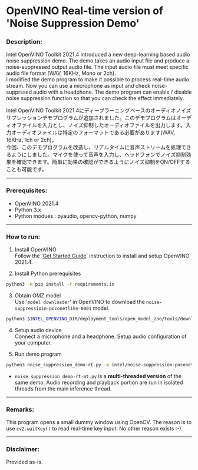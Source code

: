 # OpenVINO Real-time version of 'Noise Suppression Demo'  

### Description:  
Intel OpenVINO Toolkit 2021.4 introduced a new deep-learning based audio noise suppression demo. The demo takes an audio input file and produce a noise-suppressed output audio file. The input audio file must meet specific audio file format (WAV, 16KHz, Mono or 2ch).  
 I modified the demo program to make it possible to process real-time audio stream. Now you can use a microphone as 
input and check noise-supprssed audio with a headphone. The demo program can enable / disable noise suppression function so that you can check the effect immediately.      

Intel OpenVINO Toolkit 2021.4にディープラーニングベースのオーディオノイズサプレッションデモプログラムが追加されました。このデモプログラムはオーディオファイルを入力とし、ノイズ抑制したオーディオファイルを出力します。入力オーディオファイルは特定のフォーマットである必要があります(WAV, 16KHz, 1ch or 2ch)。  
今回、このデモプログラムを改造し、リアルタイムに音声ストリームを処理できるようにしました。マイクを使って音声を入力し、ヘッドフォンでノイズ抑制効果を確認できます。簡単に効果の確認ができるようにノイズ抑制をON/OFFすることも可能です。  

---
### Prerequisites:  
- OpenVINO 2021.4    
- Python 3.x  
- Python modues : pyaudio, opencv-python, numpy  

---
### How to run:

1. Install OpenVINO  
 Follow the '[Get Started Guide](https://docs.openvinotoolkit.org/latest/index.html)' instruction to install and setup OpenVINO 2021.4.

2. Install Python prerequisites  
```sh
python3 -m pip install -r requirements.in
```

3. Obtain OMZ model  
 Use '`model downloader`' in OpenVINO to download the `noise-suppressioin-poconetlike-0001` model.  
 ```sh
 python3 $INTEL_OPENVINO_DIR/deployment_tools/open_model_zoo/tools/downloader/downloader.py --name noise-suppression-poconetlike-0001
 ```

4. Setup audio device  
 Connect a microphone and a headphone. Setup audio configuration of your computer.  

5. Run demo program  
```sh
python3 noise_suppression_demo-rt.py -m intel/noise-suppression-poconetlike-0001/FP16/noise-suppression-poconetlike-0001.xml -d CPU
```  
* `noise_suppression_demo-rt-mt.py` is a **multi-threaded version** of the same demo. Audio recording and playback portion are run in isolated threads from the main inference thread.    

---
### Remarks:   
This program opens a small dummy window using OpenCV. The reason is to use `cv2.waitKey()` to read real-time key input. No other reason exists :-).   

---

### Disclaimer:  
Provided as-is.  

